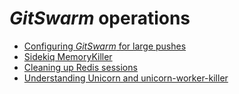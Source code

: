 # $GitSwarm$ operations

- [Configuring $GitSwarm$ for large pushes](large_push_config.md)
- [Sidekiq MemoryKiller](sidekiq_memory_killer.md)
- [Cleaning up Redis sessions](cleaning_up_redis_sessions.md)
- [Understanding Unicorn and unicorn-worker-killer](unicorn.md)
